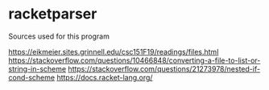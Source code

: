 # racketparser
Sources used for this program

https://eikmeier.sites.grinnell.edu/csc151F19/readings/files.html
https://stackoverflow.com/questions/10466848/converting-a-file-to-list-or-string-in-scheme
https://stackoverflow.com/questions/21273978/nested-if-cond-scheme
https://docs.racket-lang.org/
